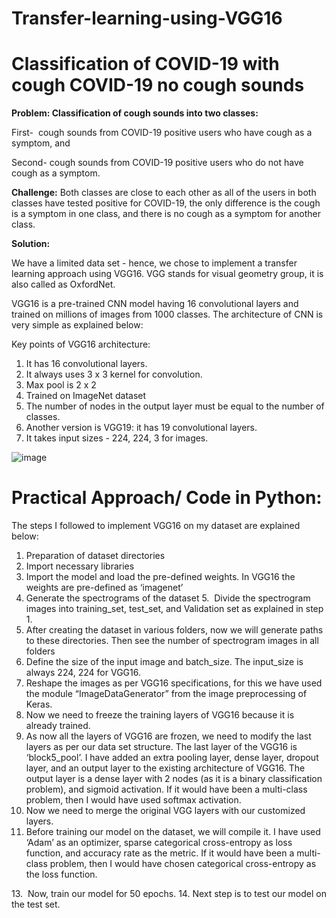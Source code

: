 # Transfer-learning-using-VGG16
# **Classification of COVID-19 with cough COVID-19 no cough sounds**

**Problem: Classification of cough sounds into two classes:**

First-  cough sounds from COVID-19 positive users who have cough as a symptom, and

Second- cough sounds from COVID-19 positive users who do not have cough as a symptom.

**Challenge:** Both classes are close to each other as all of the users in both classes have tested positive for COVID-19, the only difference is the cough is a symptom in one class, and there is no cough as a symptom for another class.

**Solution:**

We have a limited data set - hence, we chose to implement a transfer learning approach using VGG16. VGG stands for visual geometry group, it is also called as OxfordNet.

VGG16 is a pre-trained CNN model having 16 convolutional layers and trained on millions of images from 1000 classes. The architecture of CNN is very simple as explained below:


Key points of VGG16 architecture:

1. It has 16 convolutional layers.
2. It always uses 3 x 3 kernel for convolution.
3. Max pool is 2 x 2
4. Trained on ImageNet dataset
5. The number of nodes in the output layer must be equal to the number of classes.
6. Another version is VGG19: it has 19 convolutional layers.
7. It takes input sizes - 224, 224, 3 for images.

![image](https://user-images.githubusercontent.com/97305078/183474126-d9ca4948-b1e7-486a-9def-3c135411cc88.png)


# **Practical Approach/ Code in Python:**

The steps I followed to implement VGG16 on my dataset are explained below:

1. Preparation of dataset directories
2. Import necessary libraries
3. Import the model and load the pre-defined weights. In VGG16 the weights are pre-defined as ‘imagenet’
4. Generate the spectrograms of the dataset
5.  Divide the spectrogram images into training_set, test_set, and Validation set as explained in step 1.
6. After creating the dataset in various folders, now we will generate paths to these directories. Then see the number of spectrogram images in all folders
7. Define the size of the input image and batch_size. The input_size is always 224, 224 for VGG16. 
8. Reshape the images as per VGG16 specifications, for this we have used the module “ImageDataGenerator” from the image preprocessing of Keras.
9. Now we need to freeze the training layers of VGG16 because it is already trained.
10. As now all the layers of VGG16 are frozen, we need to modify the last layers as per our data set structure. The last layer of the VGG16 is ‘block5_pool’. I have added an extra pooling layer, dense layer, dropout layer, and an output layer to the existing architecture of VGG16. The output layer is a dense layer with 2 nodes (as it is a binary classification problem), and sigmoid activation. If it would have been a multi-class problem, then I would have used softmax activation.
11. Now we need to merge the original VGG layers with our customized layers.
12. Before training our model on the dataset, we will compile it.
I have used ‘Adam’ as an optimizer, sparse categorical cross-entropy as loss function, and accuracy rate as the metric. If it would have been a multi-class problem, then I would have chosen categorical cross-entropy as the loss function.

13.  Now, train our model for 50 epochs.
14. Next step is to test our model on the test set.
